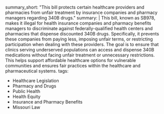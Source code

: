 summary_short: "This bill protects certain healthcare providers and pharmacies from unfair treatment by insurance companies and pharmacy managers regarding 340B drugs."
summary: |
  This bill, known as SB978, makes it illegal for health insurance companies and pharmacy benefits managers to discriminate against federally-qualified health centers and pharmacies that dispense discounted 340B drugs. Specifically, it prevents these companies from paying less, imposing unfair terms, or restricting participation when dealing with these providers. The goal is to ensure that clinics serving underserved populations can access and dispense 340B medications without facing unfair treatment or unnecessary restrictions. This helps support affordable healthcare options for vulnerable communities and ensures fair practices within the healthcare and pharmaceutical systems.
tags:
  - Healthcare Legislation
  - Pharmacy and Drugs
  - Public Health
  - Health Equity
  - Insurance and Pharmacy Benefits
  - Missouri Law
